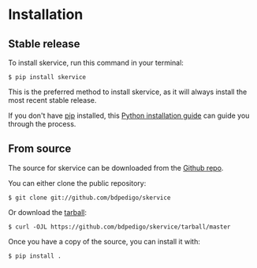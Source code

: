 # Installation

## Stable release

To install skervice, run this command in your
terminal:

``` console
$ pip install skervice
```

This is the preferred method to install skervice, as it will always install the most recent stable release.

If you don't have [pip][] installed, this [Python installation guide][]
can guide you through the process.

## From source

The source for skervice can be downloaded from
the [Github repo][].

You can either clone the public repository:

``` console
$ git clone git://github.com/bdpedigo/skervice
```

Or download the [tarball][]:

``` console
$ curl -OJL https://github.com/bdpedigo/skervice/tarball/master
```

Once you have a copy of the source, you can install it with:

``` console
$ pip install .
```

  [pip]: https://pip.pypa.io
  [Python installation guide]: http://docs.python-guide.org/en/latest/starting/installation/
  [Github repo]: https://github.com/%7B%7B%20cookiecutter.github_username%20%7D%7D/%7B%7B%20cookiecutter.project_slug%20%7D%7D
  [tarball]: https://github.com/%7B%7B%20cookiecutter.github_username%20%7D%7D/%7B%7B%20cookiecutter.project_slug%20%7D%7D/tarball/master
